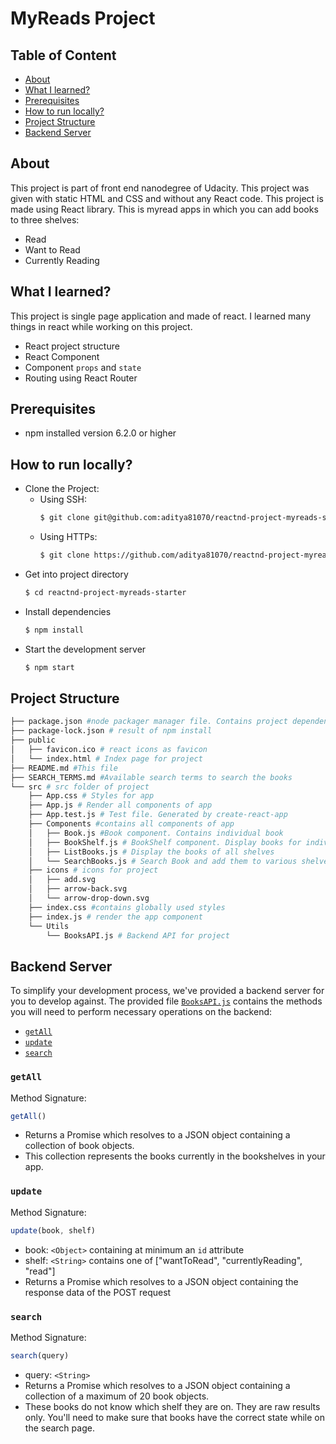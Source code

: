 # MyReads Project
## Table of Content
  * [About](#about)
  * [What I learned?](#what-i-learned)
  * [Prerequisites](#prerequisites)
  * [How to run locally?](#how-to-run-locally)
  * [Project Structure](#project-structure)
  * [Backend Server](#backend-server)

## About
This project is part of front end nanodegree of Udacity. This project was given with static HTML and CSS and without any React code. This project is made using React library. This is myread apps in which you can add books to three shelves:
  * Read
  * Want to Read
  * Currently Reading

## What I learned?

This project is single page application and made of react. I learned many things in react while working on this project. 
  * React project structure
  * React Component
  * Component `props` and `state`
  * Routing using React Router

## Prerequisites
  * npm installed version 6.2.0 or higher

## How to run locally?
  * Clone the Project:
    * Using SSH:
      ```bash
      $ git clone git@github.com:aditya81070/reactnd-project-myreads-starter.git
      ```
    * Using HTTPs:
      ```bash
      $ git clone https://github.com/aditya81070/reactnd-project-myreads-starter.git
      ```
  * Get into project directory
    ```bash
    $ cd reactnd-project-myreads-starter
    ```
  * Install dependencies
    ```bash
    $ npm install
  * Start the development server
    ```bash
    $ npm start
    ```

## Project Structure
  ```bash
  ├── package.json #node packager manager file. Contains project dependencies and information
  ├── package-lock.json # result of npm install
  ├── public
  │   ├── favicon.ico # react icons as favicon
  │   └── index.html # Index page for project
  ├── README.md #This file
  ├── SEARCH_TERMS.md #Available search terms to search the books
  └── src # src folder of project
      ├── App.css # Styles for app
      ├── App.js # Render all components of app
      ├── App.test.js # Test file. Generated by create-react-app
      ├── Components #contains all components of app
      │   ├── Book.js #Book component. Contains individual book
      │   ├── BookShelf.js # BookShelf component. Display books for individual shelves
      │   ├── ListBooks.js # Display the books of all shelves
      │   └── SearchBooks.js # Search Book and add them to various shelves
      ├── icons # icons for project
      │   ├── add.svg
      │   ├── arrow-back.svg
      │   └── arrow-drop-down.svg
      ├── index.css #contains globally used styles
      ├── index.js # render the app component
      └── Utils
          └── BooksAPI.js # Backend API for project
  ```

## Backend Server

To simplify your development process, we've provided a backend server for you to develop against. The provided file [`BooksAPI.js`](src/BooksAPI.js) contains the methods you will need to perform necessary operations on the backend:

* [`getAll`](#getall)
* [`update`](#update)
* [`search`](#search)

### `getAll`

Method Signature:

```js
getAll()
```

* Returns a Promise which resolves to a JSON object containing a collection of book objects.
* This collection represents the books currently in the bookshelves in your app.

### `update`

Method Signature:

```js
update(book, shelf)
```

* book: `<Object>` containing at minimum an `id` attribute
* shelf: `<String>` contains one of ["wantToRead", "currentlyReading", "read"]  
* Returns a Promise which resolves to a JSON object containing the response data of the POST request

### `search`

Method Signature:

```js
search(query)
```

* query: `<String>`
* Returns a Promise which resolves to a JSON object containing a collection of a maximum of 20 book objects.
* These books do not know which shelf they are on. They are raw results only. You'll need to make sure that books have the correct state while on the search page.

